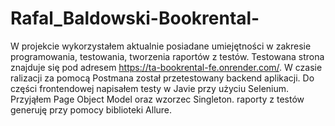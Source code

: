 # Rafal_Baldowski-Bookrental-
W projekcie wykorzystałem aktualnie posiadane umiejętności w zakresie programowania, testowania, tworzenia raportów z testów. 
Testowana strona znajduje się pod adresem https://ta-bookrental-fe.onrender.com/. 
W czasie ralizacji za pomocą Postmana został przetestowany backend aplikacji. 
Do części frontendowej napisałem testy w Javie przy użyciu Selenium. Przyjąłem Page Object Model oraz wzorzec Singleton. raporty z testów generuję przy pomocy biblioteki Allure.


